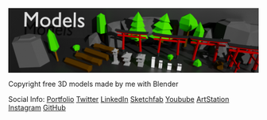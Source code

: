 
<a href="https://github.com/MarcelvanDuijnDev/3DModels">
<img align="center" src="https://github.com/MarcelvanDuijnDev/3DModels/blob/main/GithubContent/ModelsIcon.png">
</a>

 Copyright free 3D models made by me with Blender



Social Info: 
[Portfolio](https://www.marcelvanduijn.com/)
[Twitter](https://twitter.com/MarcelvanDuijn_)
[LinkedIn](https://www.linkedin.com/in/marcel-van-duijn/)
[Sketchfab](https://sketchfab.com/MarcelvanDuijn)
[Youbube](https://www.youtube.com/channel/UCifUu8rDfr-ljsMx8bUVGrg)
[ArtStation](https://www.artstation.com/marcelvanduijn)
[Instagram](https://www.instagram.com/marcelvanduijn_/)
[GitHub](https://github.com/MarcelvanDuijnDev)
